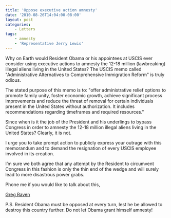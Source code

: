 ```yaml
---
title: 'Oppose executive action amnesty'
date: '2010-08-26T14:04:00-08:00'
layout: post
categories:
    - Letters
tags:
    - amnesty
    - 'Representative Jerry Lewis'
---
```


Why on Earth would Resident Obama or his appointees at USCIS ever consider using executive actions to amnesty the 12-18 million (lawbreaking) illegal aliens living in the United States? The USCIS memo called "Administrative Alternatives to Comprehensive Immigration Reform" is truly odious.  
  
The stated purpose of this memo is to: "offer administrative relief options to promote family unity, foster economic growth, achieve significant process improvements and reduce the threat of removal for certain individuals present in the United States without authorization. It includes recommendations regarding timeframes and required resources."

Since when is it the job of the President and his underlings to bypass Congress in order to amnesty the 12-18 million illegal aliens living in the United States? Clearly, it is not.

I urge you to take prompt action to publicly express your outrage with this memorandum and to demand the resignation of every USCIS employee involved in its creation.

I’m sure we both agree that any attempt by the Resident to circumvent Congress in this fashion is only the thin end of the wedge and will surely lead to more disastrous power grabs.

Phone me if you would like to talk about this,

[Greg Raven](https://www.gregraven.org/)

P.S. Resident Obama must be opposed at every turn, lest he be allowed to destroy this country further. Do not let Obama grant himself amnesty!